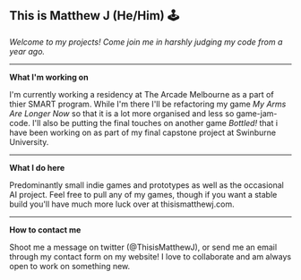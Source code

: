 ## This is Matthew J (He/Him) 🕹

_Welcome to my projects! Come join me in harshly judging my code from a year ago._
___

**What I'm working on**

I'm currently working a residency at The Arcade Melbourne as a part of thier SMART program. While I'm there I'll be refactoring my game _My Arms Are Longer Now_ so that it is a lot more organised and less so game-jam-code. I'll also be putting the final touches on another game _Bottled!_ that i have been working on as part of my final capstone project at Swinburne University. 
___

**What I do here**

Predominantly small indie games and prototypes as well as the occasional AI project. Feel free to pull any of my games, though if you want a stable build you'll have much more luck over at thisismatthewj.com. 
___

**How to contact me**

Shoot me a message on twitter (@ThisisMatthewJ), or send me an email through my contact form on my website! I love to collaborate and am always open to work on something new. 
